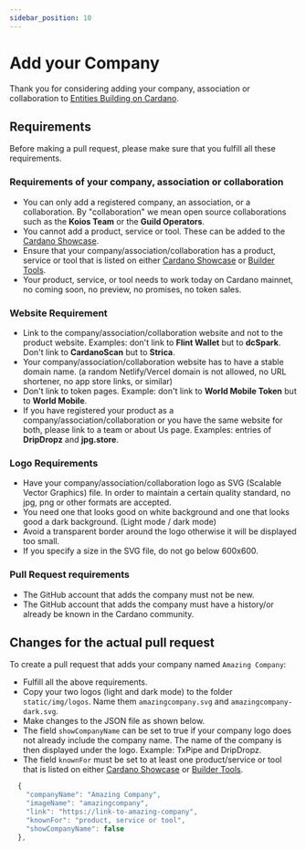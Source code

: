 ```yaml
---
sidebar_position: 10
---
```


# Add your Company

Thank you for considering adding your company, association or collaboration to [Entities Building on Cardano](https://cardano.org/entities#companies). 

## Requirements

Before making a pull request, please make sure that you fulfill all these requirements. 

### Requirements of your company, association or collaboration 
- You can only add a registered company, an association, or a collaboration. By "collaboration" we mean open source collaborations such as the **Koios Team** or the **Guild Operators**. 
- You cannot add a product, service or tool. These can be added to the [Cardano Showcase](https://developers.cardano.org/showcase). 
- Ensure that your company/association/collaboration has a product, service or tool that is listed on either [Cardano Showcase](https://developers.cardano.org/showcase) or [Builder Tools](https://developers.cardano.org/tools).
- Your product, service, or tool needs to work today on Cardano mainnet, no coming soon, no preview, no promises, no token sales.

### Website Requirement
- Link to the company/association/collaboration website and not to the product website. Examples: don't link to **Flint Wallet** but to **dcSpark**. Don't link to **CardanoScan** but to **Strica**.
- Your company/association/collaboration website has to have a stable domain name. (a random Netlify/Vercel domain is not allowed, no URL shortener, no app store links, or similar)
- Don't link to token pages. Example: don't link to **World Mobile Token** but to **World Mobile**. 
- If you have registered your product as a company/association/collaboration or you have the same website for both, please link to a team or about Us page. Examples: entries of **DripDropz** and **jpg.store**.

### Logo Requirements
- Have your company/association/collaboration logo as SVG (Scalable Vector Graphics) file. In order to maintain a certain quality standard, no jpg, png or other formats are accepted.
- You need one that looks good on white background and one that looks good a dark background. (Light mode / dark mode)
- Avoid a transparent border around the logo otherwise it will be displayed too small.
- If you specify a size in the SVG file, do not go below 600x600.

### Pull Request requirements
- The GitHub account that adds the company must not be new.
- The GitHub account that adds the company must have a history/or already be known in the Cardano community.


## Changes for the actual pull request

To create a pull request that adds your company named `Amazing Company`:

- Fulfill all the above requirements.
- Copy your two logos (light and dark mode) to the folder `static/img/logos`. Name them `amazingcompany.svg` and `amazingcompany-dark.svg`.
- Make changes to the JSON file as shown below. 
- The field `showCompanyName` can be set to true if your company logo does not already include the company name. The name of the company is then displayed under the logo. Example: TxPipe and DripDropz. 
- The field `knownFor` must be set to at least one product/service or tool that is listed on either [Cardano Showcase](https://developers.cardano.org/showcase) or [Builder Tools](https://developers.cardano.org/tools).

```jsx title="src/data/logosCompanies.json"
  {
    "companyName": "Amazing Company",
    "imageName": "amazingcompany",
    "link": "https://link-to-amazing-company",
    "knownFor": "product, service or tool",
    "showCompanyName": false
  },
```